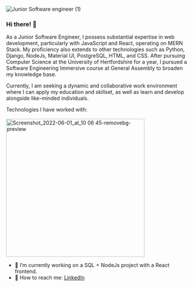![Junior Software engineer (1)](https://user-images.githubusercontent.com/94257616/233845457-07e750da-581d-478e-b3ae-b55e63064d3a.png)

### Hi there! 👾

As a Junior Software Engineer, I possess substantial expertise in web development, particularly with JavaScript and React, operating on MERN Stack. My proficiency also extends to other technologies such as Python, Django, NodeJs, Material UI, PostgreSQL, HTML, and CSS. After pursuing Computer Science at the University of Hertfordshire for a year, I pursued a Software Engineering Immersive course at General Assembly to broaden my knowledge base.

Currently, I am seeking a dynamic and collaborative work environment where I can apply my education and skillset, as well as learn and develop alongside like-minded individuals.

Technologies I have worked with:<br><br>
<img width="376" alt="Screenshot_2022-06-01_at_10 06 45-removebg-preview" src="https://user-images.githubusercontent.com/94257616/171376339-28d147c7-13b2-40c6-bfb1-b039dae7d921.png">




- 🔭 I’m currently working on a SQL + NodeJs project with a React frontend.
- 📩 How to reach me: [LinkedIn](https://www.linkedin.com/in/claudia-pacheco1)
<!--
**claudia-pacheco/claudia-pacheco** is a ✨ _special_ ✨ repository because its `README.md` (this file) appears on your GitHub profile.

Here are some ideas to get you started:


- 👯 I’m looking to collaborate on ...
- 🤔 I’m looking for help with ...
- 💬 Ask me about ...

- 😄 Pronouns: ...
- ⚡ Fun fact: ...
-->
